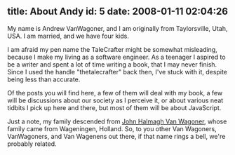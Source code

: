 title: About Andy
id: 5
date: 2008-01-11 02:04:26
---

My name is Andrew VanWagoner, and I am originally from Taylorsville, Utah, USA. I am married, and we have four kids.

I am afraid my pen name the TaleCrafter might be somewhat misleading, because I make my living as a software engineer. As a teenager I aspired to be a writer and spent a lot of time writing a book, that I may never finish. Since I used the handle "thetalecrafter" back then, I've stuck with it, despite being less than accurate.

Of the posts you will find here, a few of them will deal with my book, a few will be discussions about our society as I perceive it, or about various neat tidbits I pick up here and there, but most of them will be about JavaScript.

Just a note, my family descended from [John Halmagh Van Wagoner](http://www.jackandsharensimmons.com/vans/7.htm), whose family came from Wageningen, Holland. So, to you other Van Wagoners, VanWagoners, and Van Wagenens out there, if that name rings a bell, we're probably related.
